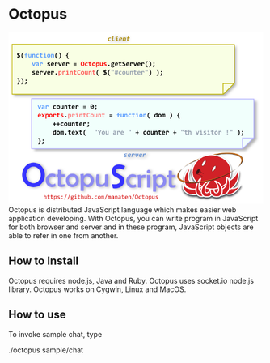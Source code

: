 # Octopus
![Octopus](./octopus.png)
Octopus is distributed JavaScript language which makes easier web application developing.
With Octopus, you can write program in JavaScript for both browser and server
and in these program, JavaScript objects are able to refer in one from another.

## How to Install

Octopus requires node.js, Java and Ruby.
Octopus uses socket.io node.js library.
Octopus works on Cygwin, Linux and MacOS.

## How to use

To invoke sample chat, type

./octopus sample/chat


